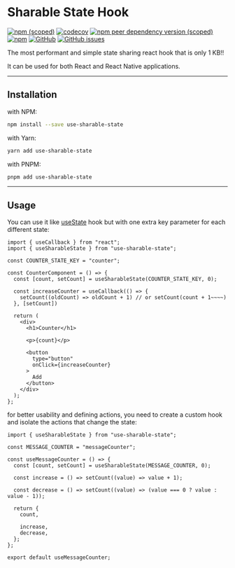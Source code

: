 # Sharable State Hook
[![npm (scoped)](https://img.shields.io/npm/v/use-sharable-state)](https://www.npmjs.com/package/use-sharable-state)
[![codecov](https://codecov.io/gh/Sam-Afshari/use-sharable-state/branch/main/graph/badge.svg?token=DD6PREZYF8)](https://codecov.io/gh/Sam-Afshari/use-sharable-state)
[![npm peer dependency version (scoped)](https://img.shields.io/npm/dependency-version/use-sharable-state/peer/react)](https://www.npmjs.com/package/react)
[![npm](https://img.shields.io/npm/dt/use-sharable-state)](https://img.shields.io/npm/dt/use-sharable-state)
[![GitHub](https://img.shields.io/github/license/sam-afshari/use-sharable-state)](https://github.com/sam-afshari/use-sharable-state/blob/main/LICENSE)
[![GitHub issues](https://img.shields.io/github/issues/sam-afshari/use-sharable-state)](https://github.com/sam-afshari/use-sharable-state/issues)

The most performant and simple state sharing react hook that is only 1 KB!!

It can be used for both React and React Native applications.

---
## Installation
with NPM:
```sh
npm install --save use-sharable-state
```
with Yarn:
```sh
yarn add use-sharable-state
```
with PNPM:
```sh
pnpm add use-sharable-state
```

---

## Usage
You can use it like [useState](https://reactjs.org/docs/hooks-state.html) hook but with one extra key parameter for each different state:
```tsx
import { useCallback } from "react";
import { useSharableState } from "use-sharable-state";

const COUNTER_STATE_KEY = "counter";

const CounterComponent = () => {
  const [count, setCount] = useSharableState(COUNTER_STATE_KEY, 0);

  const increaseCounter = useCallback(() => {
    setCount((oldCount) => oldCount + 1) // or setCount(count + 1~~~~)
  }, [setCount])

  return (
    <div>
      <h1>Counter</h1>

      <p>{count}</p>

      <button
        type="button"
        onClick={increaseCounter}
      >
        Add
      </button>
    </div>
  );
};
```
for better usability and defining actions, you need to create a custom hook and isolate the actions that change the state:
```tsx
import { useSharableState } from "use-sharable-state";

const MESSAGE_COUNTER = "messageCounter";

const useMessageCounter = () => {
  const [count, setCount] = useSharableState(MESSAGE_COUNTER, 0);

  const increase = () => setCount((value) => value + 1);

  const decrease = () => setCount((value) => (value === 0 ? value : value - 1));

  return {
    count,

    increase,
    decrease,
  };
};

export default useMessageCounter;
```


